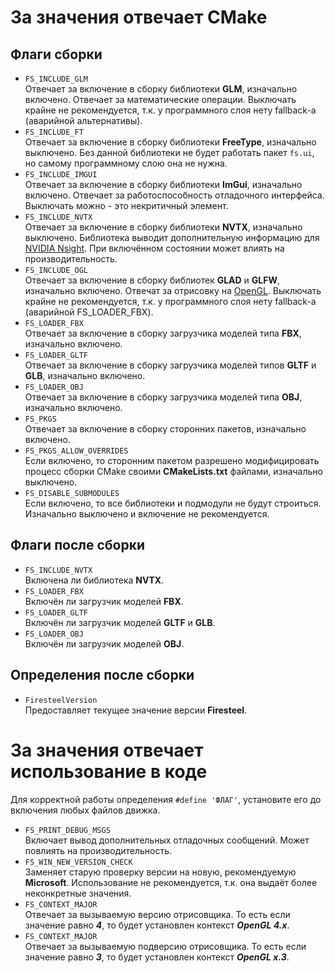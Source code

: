 # За значения отвечает CMake
## Флаги сборки
- `FS_INCLUDE_GLM`  
Отвечает за включение в сборку библиотеки **GLM**, изначально включено. Отвечает за математические операции. Выключать крайне не рекомендуется, т.к. у программного слоя нету fallback-а (аварийной альтернативы).
- `FS_INCLUDE_FT`  
Отвечает за включение в сборку библиотеки **FreeType**, изначально выключено. Без данной библиотеки не будет работать пакет `fs.ui`, но самому программному слою она не нужна.
- `FS_INCLUDE_IMGUI`  
Отвечает за включение в сборку библиотеки **ImGui**, изначально включено. Отвечает за работоспособность отладочного интерфейса. Выключать можно - это некритичный элемент.
- `FS_INCLUDE_NVTX`  
Отвечает за включение в сборку библиотеки **NVTX**, изначально выключено. Библиотека выводит дополнительную информацию для [NVIDIA Nsight](https://developer.nvidia.com/nsight-systems). При включённом состоянии может влиять на производительность.
- `FS_INCLUDE_OGL`  
Отвечает за включение в сборку библиотек **GLAD** и **GLFW**, изначально включено. Отвечат за отрисовку на [OpenGL](https://www.opengl.org/). Выключать крайне не рекомендуется, т.к. у программного слоя нету fallback-а (аварийной FS_LOADER_FBX).
- `FS_LOADER_FBX`  
Отвечает за включение в сборку загрузчика моделей типа **FBX**, изначально включено.
- `FS_LOADER_GLTF`  
Отвечает за включение в сборку загрузчика моделей типов **GLTF** и **GLB**, изначально включено.
- `FS_LOADER_OBJ`  
Отвечает за включение в сборку загрузчика моделей типа **OBJ**, изначально включено.
- `FS_PKGS`  
Отвечает за включение в сборку сторонних пакетов, изначально включено.
- `FS_PKGS_ALLOW_OVERRIDES`  
Если включено, то сторонним пакетом разрешено модифицировать процесс сборки CMake своими **CMakeLists.txt** файлами, изначально выключено.
- `FS_DISABLE_SUBMODULES`  
Если включено, то все библиотеки и подмодули не будут строиться. Изначально выключено и включение не рекомендуется.

## Флаги после сборки
- `FS_INCLUDE_NVTX`  
Включена ли библиотека **NVTX**.
- `FS_LOADER_FBX`  
Включён ли загрузчик моделей **FBX**.
- `FS_LOADER_GLTF`  
Включён ли загрузчик моделей **GLTF** и **GLB**.
- `FS_LOADER_OBJ`  
Включён ли загрузчик моделей **OBJ**.

## Определения после сборки
- `FiresteelVersion`  
Предоставляет текущее значение версии **Firesteel**.

# За значения отвечает использование в коде
Для корректной работы определения `#define 'ФЛАГ'`, установите его до включения любых файлов движка.

- `FS_PRINT_DEBUG_MSGS`  
Включает вывод дополнительных отладочных сообщений. Может повлиять на производительность.
- `FS_WIN_NEW_VERSION_CHECK`  
Заменяет старую проверку версии на новую, рекомендуемую **Microsoft**. Использование не рекомендуется, т.к. она выдаёт более неконкретные значения.
- `FS_CONTEXT_MAJOR`  
Отвечает за вызываемую версию отрисовщика. То есть если значение равно ***4***, то будет установлен контекст ***OpenGL 4.x***.
- `FS_CONTEXT_MAJOR`  
Отвечает за вызываемую подверсию отрисовщика. То есть если значение равно ***3***, то будет установлен контекст ***OpenGL x.3***.